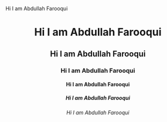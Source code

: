 <!DOCTYPE html>
<html lang="en">
<head>
    <meta charset="UTF-8">
    <meta name="viewport" content="width=device-width, initial-scale=1.0">
    <title>Class 1</title>
</head>
<body>
    <p>Hi I am Abdullah Farooqui</p>
    <center>
    <h1>Hi I am Abdullah Farooqui</h1>
    <h2>Hi I am Abdullah Farooqui</h2>
    <h3>Hi I am Abdullah Farooqui</h3>
    <h4>Hi I am Abdullah Farooqui</h4>
    <h5>Hi I am Abdullah Farooqui</h5>
    <h6>Hi I am Abdullah Farooqui</h6>
    </center>
</body>
</html>

